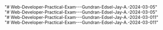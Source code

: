 "# Web-Developer-Practical-Exam---Gundran-Edsel-Jay-A.-2024-03-05" 
"# Web-Developer-Practical-Exam---Gundran-Edsel-Jay-A.-2024-03-05" 
"# Web-Developer-Practical-Exam---Gundran-Edsel-Jay-A.-2024-03-011" 
"# Web-Developer-Practical-Exam---Gundran-Edsel-Jay-A.-2024-03-011" 
